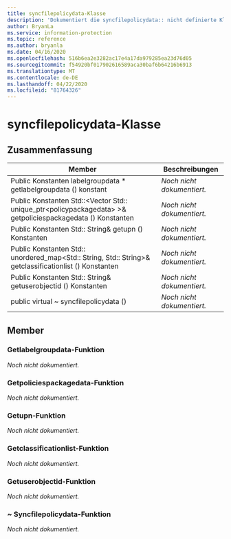 ```yaml
---
title: syncfilepolicydata-Klasse
description: 'Dokumentiert die syncfilepolicydata:: nicht definierte Klasse des Microsoft Information Protection (MIP) SDK.'
author: BryanLa
ms.service: information-protection
ms.topic: reference
ms.author: bryanla
ms.date: 04/16/2020
ms.openlocfilehash: 516b6ea2e3282ac17e4a17da979285ea23d76d05
ms.sourcegitcommit: f54920bf017902616589aca30baf6b64216b6913
ms.translationtype: MT
ms.contentlocale: de-DE
ms.lasthandoff: 04/22/2020
ms.locfileid: "81764326"
---
```

# <a name="class-syncfilepolicydata"></a>syncfilepolicydata-Klasse 
  
## <a name="summary"></a>Zusammenfassung
 Member                        | Beschreibungen                                
--------------------------------|---------------------------------------------
Public Konstanten labelgroupdata * getlabelgroupdata () konstant  | _Noch nicht dokumentiert._
Public Konstanten Std::\<Vector Std:: unique_ptr\<policypackagedata\> \>& getpoliciespackagedata () Konstanten  | _Noch nicht dokumentiert._
Public Konstanten Std:: String& getupn () Konstanten  | _Noch nicht dokumentiert._
Public Konstanten Std:: unordered_map\<Std:: String, Std:: String\>& getclassificationlist () Konstanten  | _Noch nicht dokumentiert._
Public Konstanten Std:: String& getuserobjectid () Konstanten  | _Noch nicht dokumentiert._
public virtual ~ syncfilepolicydata ()  | _Noch nicht dokumentiert._
  
## <a name="members"></a>Member
  
### <a name="getlabelgroupdata-function"></a>Getlabelgroupdata-Funktion
_Noch nicht dokumentiert._

  
### <a name="getpoliciespackagedata-function"></a>Getpoliciespackagedata-Funktion
_Noch nicht dokumentiert._

  
### <a name="getupn-function"></a>Getupn-Funktion
_Noch nicht dokumentiert._

  
### <a name="getclassificationlist-function"></a>Getclassificationlist-Funktion
_Noch nicht dokumentiert._

  
### <a name="getuserobjectid-function"></a>Getuserobjectid-Funktion
_Noch nicht dokumentiert._

  
### <a name="syncfilepolicydata-function"></a>~ Syncfilepolicydata-Funktion
_Noch nicht dokumentiert._
